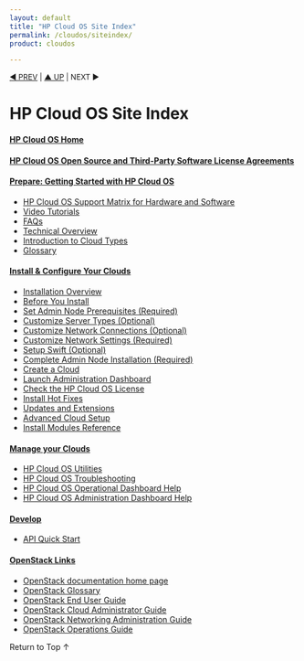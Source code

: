 ```yaml
---
layout: default
title: "HP Cloud OS Site Index"
permalink: /cloudos/siteindex/
product: cloudos

---
```


<a name="_top"> </a>

<script>

function PageRefresh {
onLoad="window.refresh"
}

PageRefresh();

</script>


<p style="font-size: small;"> <a href="/cloudos/">&#9664; PREV</a> | <a href="/cloudos/">&#9650; UP</a> | NEXT &#9654; </p>

# HP Cloud OS Site Index

#### [HP Cloud OS Home](/cloudos/)

#### [HP Cloud OS Open Source and Third-Party Software License Agreements](/cloudos/os-3rd-party-license-agreements/)

#### [Prepare: Getting Started with HP Cloud OS](/cloudos/prepare/)

<!--  * [HP Cloud OS Release Notes](/cloudos/releasenotes/) -->
 * [HP Cloud OS Support Matrix for Hardware and Software](/cloudos/prepare/supportmatrix/) 
 * [Video Tutorials](/cloudos/prepare/videos/) 
 * [FAQs](/cloudos/prepare/faqs/)  
 * [Technical Overview](/cloudos/prepare/overview/)  
 * [Introduction to Cloud Types](/cloudos/prepare/cloudtypes/) 
 * [Glossary](/cloudos/prepare/glossary/)

#### [Install &amp; Configure Your Clouds](/cloudos/install/)

 * [Installation Overview](/cloudos/install/overview/)
 * [Before You Install](/cloudos/install/before-you-install/)
 * [Set Admin Node Prerequisites (Required)](/cloudos/install/admin-node-prerequisites/)
 * [Customize Server Types (Optional)](/cloudos/install/customize-server-types/)
 * [Customize Network Connections (Optional)](/cloudos/install/customize-network-connections/)
 * [Customize Network Settings (Required)](/cloudos/install/customize-network-settings/)
 * [Setup Swift (Optional)](/cloudos/install/setup-swift/)
 * [Complete Admin Node Installation (Required)](/cloudos/install/complete-admin-node-installation/)
 * [Create a Cloud](/cloudos/install/create-cloud/) 
 * [Launch Administration Dashboard](/cloudos/install/launch-admin-dashboard/)
 * [Check the HP Cloud OS License](/cloudos/install/license/)
 * [Install Hot Fixes](/cloudos/install/hot-fixes/)
 * [Updates and Extensions](/cloudos/install/updates-and-extensions/)
 * [Advanced Cloud Setup](/cloudos/install/advanced-cloud-setup/)
 * [Install Modules Reference](/cloudos/install/install-modules-reference/)

#### [Manage your Clouds](/cloudos/manage/)

* [HP Cloud OS Utilities](/cloudos/manage/utilities/)
* [HP Cloud OS Troubleshooting](/cloudos/manage/troubleshooting/) 
* [HP Cloud OS Operational Dashboard Help](http://docs.hpcloud.com/cloudos/operational-dashboard/index.htm)  
* [HP Cloud OS Administration Dashboard Help](http://docs.hpcloud.com/cloudos/administration-dashboard/index.htm)  


#### [Develop](/cloudos/develop/)

 * [API Quick Start](/cloudos/develop/quickstart-intro/)
 
<!-- * [Value-Added Services](/cloudos/api/services/)   -->
 
#### [OpenStack Links](/cloudos/openstack/)
 
 * [OpenStack documentation home page](http://docs.openstack.org/)
 * [OpenStack Glossary](http://docs.openstack.org/glossary/content/glossary.html)
 * [OpenStack End User Guide](http://docs.openstack.org/user-guide/content/index.html)
 * [OpenStack Cloud Administrator Guide](http://docs.openstack.org/trunk/openstack-compute/admin/content/index.html)
 * [OpenStack Networking Administration Guide](http://docs.openstack.org/trunk/openstack-network/admin/content/index.html)
 * [OpenStack Operations Guide](http://docs.openstack.org/trunk/openstack-ops/content/index.html)
 
<a href="#_top" style="padding:14px 0px 14px 0px; text-decoration: none;"> Return to Top &#8593; </a>
 